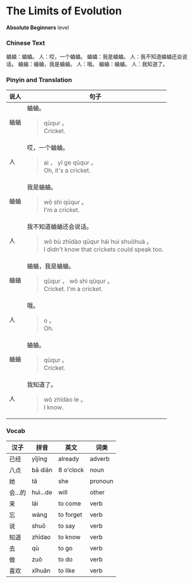 # The Limits of Evolution
**Absolute Beginners** level
### Chinese Text
蛐蛐：蛐蛐。
人：哎，一个蛐蛐。
蛐蛐：我是蛐蛐。
人：我不知道蛐蛐还会说话。
蛐蛐：蛐蛐，我是蛐蛐。
人：哦。
蛐蛐：蛐蛐。
人：我知道了。

### Pinyin and Translation
|说人|句子|
|----|----|
|蛐蛐|蛐蛐。<blockquote>qūqur 。<br />Cricket.</blockquote>|
|人|哎，一个蛐蛐。<blockquote>ai ， yī ge qūqur 。<br />Oh, it's a cricket.</blockquote>|
|蛐蛐|我是蛐蛐。<blockquote>wǒ shì qūqur 。<br />I'm a cricket.</blockquote>|
|人|我不知道蛐蛐还会说话。<blockquote>wǒ bù zhīdào qūqur hái huì shuōhuà 。<br />I didn't know that crickets could speak too.</blockquote>|
|蛐蛐|蛐蛐，我是蛐蛐。<blockquote>qūqur ， wǒ shì qūqur 。<br />Cricket. I'm a cricket.</blockquote>|
|人|哦。<blockquote>o 。<br />Oh.</blockquote>|
|蛐蛐|蛐蛐。<blockquote>qūqur 。<br />Cricket.</blockquote>|
|人|我知道了。<blockquote>wǒ zhīdào le 。<br />I know.</blockquote>|
### Vocab
|汉子|拼音|英文|词类|
|----|----|----|----|
|已经|yǐjīng|already|adverb|
|八点|bā diǎn|8 o'clock|noun|
|她|tā|she|pronoun|
|会...的|huì...de|will|other|
|来|lái|to come|verb|
|忘|wàng|to forget|verb|
|说|shuō|to say|verb|
|知道|zhīdao|to know|verb|
|去|qù|to go|verb|
|做|zuò|to do|verb|
|喜欢|xǐhuān|to like|verb|